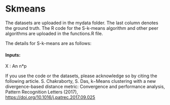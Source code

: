 # Skmeans
The datasets are uploaded in the mydata folder. The last column denotes the ground truth. The R code for the S-k-means algorithm and other peer algorithms are uploaded in the functions.R file. 

The details for S-k-means are as follows:

#### Inputs:
X : An n\*p

If you use the code or the datasets, please acknowledge so by citing the following article.
S. Chakraborty, S. Das, k−Means clustering with a new divergence-based distance metric: Convergence and
performance analysis, Pattern Recognition Letters (2017), https://doi.org/10.1016/j.patrec.2017.09.025

